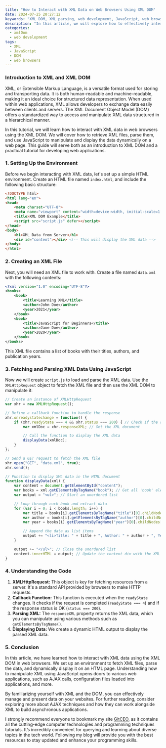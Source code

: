 ```yaml
---
title: "How to Interact with XML Data on Web Browsers Using XML DOM"
date: 2024-07-25 20:27:12
keywords: "XML DOM, XML parsing, web development, JavaScript, web browsers, client-side scripting"
description: "In this article, we will explore how to effectively interact with XML data using the XML DOM (Document Object Model) in web browsers. We will delve into the background of XML and its significance in web development, particularly in representing structured data. The tutorial will cover step-by-step instructions on how to parse XML data, manipulate it using JavaScript, and dynamically display the results in a web page. This comprehensive guide is aimed at developers looking to enhance their skills in working with XML data in a browser environment."
categories:
  - xmlDom
  - web development
tags:
  - XML
  - JavaScript
  - DOM
  - web browsers
---
```


### Introduction to XML and XML DOM

XML, or Extensible Markup Language, is a versatile format used for storing and transporting data. It is both human-readable and machine-readable, making it an ideal choice for structured data representation. When used within web applications, XML allows developers to exchange data easily between clients and servers. The XML Document Object Model (DOM) offers a standardized way to access and manipulate XML data structured in a hierarchical manner.

In this tutorial, we will learn how to interact with XML data in web browsers using the XML DOM. We will cover how to retrieve XML files, parse them, and use JavaScript to manipulate and display the data dynamically on a web page. This guide will serve both as an introduction to XML DOM and a practical tutorial for developing web applications.

<!-- more -->

### 1. Setting Up the Environment

Before we begin interacting with XML data, let's set up a simple HTML environment. Create an HTML file named `index.html`, and include the following basic structure:

```html
<!DOCTYPE html>
<html lang="en">
<head>
    <meta charset="UTF-8">
    <meta name="viewport" content="width=device-width, initial-scale=1.0">
    <title>XML DOM Example</title>
    <script src="script.js" defer></script>
</head>
<body>
    <h1>XML Data from Server</h1>
    <div id="content"></div> <!-- This will display the XML data -->
</body>
</html>
```

### 2. Creating an XML File

Next, you will need an XML file to work with. Create a file named `data.xml` with the following contents:

```xml
<?xml version="1.0" encoding="UTF-8"?>
<books>
    <book>
        <title>Learning XML</title>
        <author>John Doe</author>
        <year>2021</year>
    </book>
    <book>
        <title>JavaScript for Beginners</title>
        <author>Jane Doe</author>
        <year>2020</year>
    </book>
</books>
```

This XML file contains a list of books with their titles, authors, and publication years.

### 3. Fetching and Parsing XML Data Using JavaScript

Now we will create `script.js` to load and parse the XML data. Use the `XMLHttpRequest` object to fetch the XML file and then use the XML DOM to manipulate it:

```javascript
// Create an instance of XMLHttpRequest
var xhr = new XMLHttpRequest();

// Define a callback function to handle the response
xhr.onreadystatechange = function() {
    if (xhr.readyState === 4 && xhr.status === 200) { // Check if the request is complete and successful
        var xmlDoc = xhr.responseXML; // Get the XML document

        // Call the function to display the XML data
        displayData(xmlDoc);
    }
};

// Send a GET request to fetch the XML file
xhr.open("GET", "data.xml", true);
xhr.send();

// Function to display XML data in the HTML document
function displayData(xml) {
    var content = document.getElementById("content");
    var books = xml.getElementsByTagName("book"); // Get all 'book' elements
    var output = "<ul>"; // Start an unordered list

    // Loop through each book and extract data
    for (var i = 0; i < books.length; i++) {
        var title = books[i].getElementsByTagName("title")[0].childNodes[0].nodeValue; // Get title
        var author = books[i].getElementsByTagName("author")[0].childNodes[0].nodeValue; // Get author
        var year = books[i].getElementsByTagName("year")[0].childNodes[0].nodeValue; // Get publication year

        // Append the data as list items
        output += "<li>Title: " + title + ", Author: " + author + ", Year: " + year + "</li>";
    }

    output += "</ul>"; // Close the unordered list
    content.innerHTML = output; // Update the content div with the XML data
}
```

### 4. Understanding the Code 

1. **XMLHttpRequest:** This object is key for fetching resources from a server. It's a standard API provided by browsers to make HTTP requests.
2. **Callback Function:** This function is executed when the `readyState` changes. It checks if the request is completed (`readyState === 4`) and if the response status is OK (`status === 200`).
3. **Parsing XML:** The `responseXML` property returns the XML data, which you can manipulate using various methods such as `getElementsByTagName()`.
4. **Displaying Data:** We create a dynamic HTML output to display the parsed XML data.

### 5. Conclusion

In this article, we have learned how to interact with XML data using the XML DOM in web browsers. We set up an environment to fetch XML files, parse the data, and dynamically display it on an HTML page. Understanding how to manipulate XML using JavaScript opens doors to various web applications, such as AJAX calls, configuration files loaded into applications, and more.

By familiarizing yourself with XML and the DOM, you can effectively manage and present data on your websites. For further reading, consider exploring more about AJAX techniques and how they can work alongside XML to build asynchronous applications.

I strongly recommend everyone to bookmark my site [GitCEO](https://gitceo.com), as it contains all the cutting-edge computer technologies and programming techniques tutorials. It’s incredibly convenient for querying and learning about diverse topics in the tech world. Following my blog will provide you with the best resources to stay updated and enhance your programming skills.